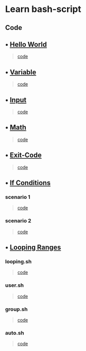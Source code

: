 # Learn bash-script

## Code 
## • [Hello World](src/1/README.md)
> [code](src/1/hello.sh)

## • [Variable](src/2/README.md)
> [code](src/2/variable.sh)

## • [Input](src/3/README.md)
> [code](src/3/input.sh)

## • [Math](src/4/README.md)
> [code](src/4/math.sh)

## • [Exit-Code](src/5/README.md)
> [code](src/5/exit-code.sh)

## • [If Conditions](src/6/README.md)
### scenario 1
> [code](src/6/if.sh)
### scenario 2
> [code](src/6/if2.sh)

## • [Looping Ranges](src/7/README.md)
### looping.sh
> [code](src/7/looping.sh)
### user.sh
> [code](src/7/user.sh)
### group.sh
> [code](src/7/group.sh)
### auto.sh
> [code](src/7/auto.sh)

